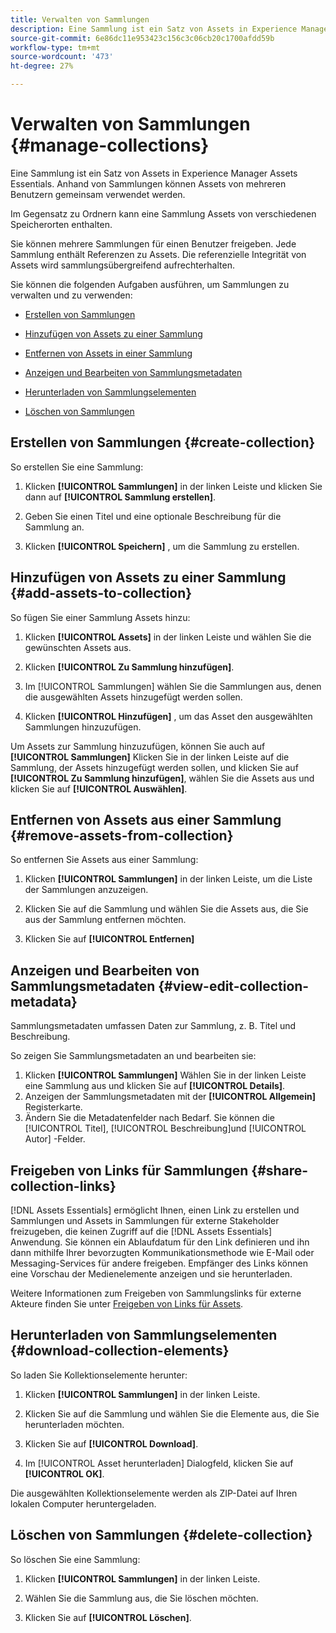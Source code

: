 ```yaml
---
title: Verwalten von Sammlungen
description: Eine Sammlung ist ein Satz von Assets in Experience Manager Assets Essentials. Anhand von Sammlungen können Assets von mehreren Benutzern gemeinsam verwendet werden.
source-git-commit: 6e86dc11e953423c156c3c06cb20c1700afdd59b
workflow-type: tm+mt
source-wordcount: '473'
ht-degree: 27%

---
```


# Verwalten von Sammlungen {#manage-collections}

Eine Sammlung ist ein Satz von Assets in Experience Manager Assets Essentials. Anhand von Sammlungen können Assets von mehreren Benutzern gemeinsam verwendet werden.

Im Gegensatz zu Ordnern kann eine Sammlung Assets von verschiedenen Speicherorten enthalten.

<!--
You can share collections with various users that are assigned different levels of privileges, including viewing, editing, and so on.
-->

Sie können mehrere Sammlungen für einen Benutzer freigeben. Jede Sammlung enthält Referenzen zu Assets. Die referenzielle Integrität von Assets wird sammlungsübergreifend aufrechterhalten.

Sie können die folgenden Aufgaben ausführen, um Sammlungen zu verwalten und zu verwenden:

* [Erstellen von Sammlungen](#create-collection)

* [Hinzufügen von Assets zu einer Sammlung](#add-assets-to-collection)

* [Entfernen von Assets in einer Sammlung](#remove-assets-from-collection)

* [Anzeigen und Bearbeiten von Sammlungsmetadaten](#view-edit-collection-metadata)

* [Herunterladen von Sammlungselementen](#download-collection-elements)

* [Löschen von Sammlungen](#delete-collection)

## Erstellen von Sammlungen {#create-collection}

So erstellen Sie eine Sammlung:

1. Klicken **[!UICONTROL Sammlungen]** in der linken Leiste und klicken Sie dann auf **[!UICONTROL Sammlung erstellen]**.

1. Geben Sie einen Titel und eine optionale Beschreibung für die Sammlung an.

1. Klicken **[!UICONTROL Speichern]** , um die Sammlung zu erstellen.

## Hinzufügen von Assets zu einer Sammlung {#add-assets-to-collection}

So fügen Sie einer Sammlung Assets hinzu:

1. Klicken **[!UICONTROL Assets]** in der linken Leiste und wählen Sie die gewünschten Assets aus.

1. Klicken **[!UICONTROL Zu Sammlung hinzufügen]**.

1. Im [!UICONTROL Sammlungen] wählen Sie die Sammlungen aus, denen die ausgewählten Assets hinzugefügt werden sollen.

1. Klicken **[!UICONTROL Hinzufügen]** , um das Asset den ausgewählten Sammlungen hinzuzufügen.

Um Assets zur Sammlung hinzuzufügen, können Sie auch auf **[!UICONTROL Sammlungen]** Klicken Sie in der linken Leiste auf die Sammlung, der Assets hinzugefügt werden sollen, und klicken Sie auf **[!UICONTROL Zu Sammlung hinzufügen]**, wählen Sie die Assets aus und klicken Sie auf **[!UICONTROL Auswählen]**.

## Entfernen von Assets aus einer Sammlung {#remove-assets-from-collection}

So entfernen Sie Assets aus einer Sammlung:

1. Klicken **[!UICONTROL Sammlungen]** in der linken Leiste, um die Liste der Sammlungen anzuzeigen.

1. Klicken Sie auf die Sammlung und wählen Sie die Assets aus, die Sie aus der Sammlung entfernen möchten.

1. Klicken Sie auf **[!UICONTROL Entfernen]**

<!--

## Manage access to a collection {#manage-collection-access}

The permission management for collections function in the same manner as folders in [!DNL Assets Essentials]. Administrators can manage the access levels for collections available in the repository. As an administrator, you can create user groups and assign permissions to those groups to manage access levels. You can also delegate the permission management privileges to user groups at the collection-level.

For more information, see [Manage permissions for folders and collections](manage-permissions.md).

## Search a collection {#search-collections}

Click **[!UICONTROL Collections]** in the left rail and use the Search box to specify a text as the criteria to search for a collection. [!DNL Assets Essentials] uses the specified text to search collection names, metadata including tags defined for a collection and returns appropriate results.

>[!NOTE]
>
>Assets Essentials performs search in collections available at the root level. It does not perform search in assets and folders available in collections.

-->

## Anzeigen und Bearbeiten von Sammlungsmetadaten {#view-edit-collection-metadata}

Sammlungsmetadaten umfassen Daten zur Sammlung, z. B. Titel und Beschreibung.

So zeigen Sie Sammlungsmetadaten an und bearbeiten sie:

1. Klicken **[!UICONTROL Sammlungen]** Wählen Sie in der linken Leiste eine Sammlung aus und klicken Sie auf **[!UICONTROL Details]**.
1. Anzeigen der Sammlungsmetadaten mit der **[!UICONTROL Allgemein]** Registerkarte.
1. Ändern Sie die Metadatenfelder nach Bedarf. Sie können die [!UICONTROL Titel], [!UICONTROL Beschreibung]und [!UICONTROL Autor] -Felder.

## Freigeben von Links für Sammlungen {#share-collection-links}

[!DNL Assets Essentials] ermöglicht Ihnen, einen Link zu erstellen und Sammlungen und Assets in Sammlungen für externe Stakeholder freizugeben, die keinen Zugriff auf die [!DNL Assets Essentials] Anwendung. Sie können ein Ablaufdatum für den Link definieren und ihn dann mithilfe Ihrer bevorzugten Kommunikationsmethode wie E-Mail oder Messaging-Services für andere freigeben. Empfänger des Links können eine Vorschau der Medienelemente anzeigen und sie herunterladen.

Weitere Informationen zum Freigeben von Sammlungslinks für externe Akteure finden Sie unter [Freigeben von Links für Assets](share-links-for-assets.md).

## Herunterladen von Sammlungselementen {#download-collection-elements}

So laden Sie Kollektionselemente herunter:

1. Klicken **[!UICONTROL Sammlungen]** in der linken Leiste.

1. Klicken Sie auf die Sammlung und wählen Sie die Elemente aus, die Sie herunterladen möchten.

1. Klicken Sie auf **[!UICONTROL Download]**.

1. Im [!UICONTROL Asset herunterladen] Dialogfeld, klicken Sie auf **[!UICONTROL OK]**.

Die ausgewählten Kollektionselemente werden als ZIP-Datei auf Ihren lokalen Computer heruntergeladen.

## Löschen von Sammlungen {#delete-collection}

So löschen Sie eine Sammlung:

1. Klicken **[!UICONTROL Sammlungen]** in der linken Leiste.

1. Wählen Sie die Sammlung aus, die Sie löschen möchten.

1. Klicken Sie auf **[!UICONTROL Löschen]**.
